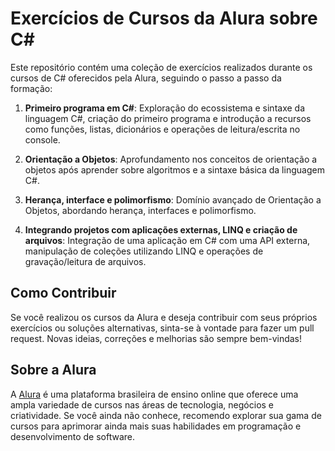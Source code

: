 # Exercícios de Cursos da Alura sobre C#

Este repositório contém uma coleção de exercícios realizados durante os cursos de C# oferecidos pela Alura, seguindo o passo a passo da formação:

1. **Primeiro programa em C#**: Exploração do ecossistema e sintaxe da linguagem C#, criação do primeiro programa e introdução a recursos como funções, listas, dicionários e operações de leitura/escrita no console.

2. **Orientação a Objetos**: Aprofundamento nos conceitos de orientação a objetos após aprender sobre algoritmos e a sintaxe básica da linguagem C#.

3. **Herança, interface e polimorfismo**: Domínio avançado de Orientação a Objetos, abordando herança, interfaces e polimorfismo.

4. **Integrando projetos com aplicações externas, LINQ e criação de arquivos**: Integração de uma aplicação em C# com uma API externa, manipulação de coleções utilizando LINQ e operações de gravação/leitura de arquivos.

## Como Contribuir

Se você realizou os cursos da Alura e deseja contribuir com seus próprios exercícios ou soluções alternativas, sinta-se à vontade para fazer um pull request. Novas ideias, correções e melhorias são sempre bem-vindas!

## Sobre a Alura

A [Alura](https://www.alura.com.br/) é uma plataforma brasileira de ensino online que oferece uma ampla variedade de cursos nas áreas de tecnologia, negócios e criatividade. Se você ainda não conhece, recomendo explorar sua gama de cursos para aprimorar ainda mais suas habilidades em programação e desenvolvimento de software.
